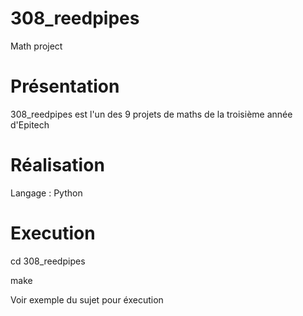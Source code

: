 # 308_reedpipes
Math project
# Présentation
308_reedpipes est l'un des 9 projets de maths de la troisième année d'Epitech
# Réalisation
Langage : Python
# Execution
cd 308_reedpipes

make

Voir exemple du sujet pour éxecution
